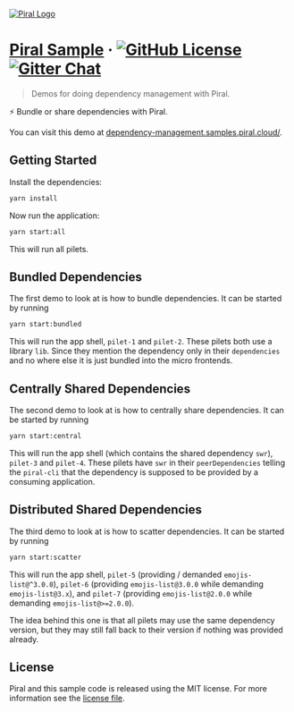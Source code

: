 [![Piral Logo](https://github.com/smapiot/piral/raw/develop/docs/assets/logo.png)](https://piral.io)

# [Piral Sample](https://piral.io) &middot; [![GitHub License](https://img.shields.io/badge/license-MIT-blue.svg)](https://github.com/smapiot/piral/blob/main/LICENSE) [![Gitter Chat](https://badges.gitter.im/gitterHQ/gitter.png)](https://gitter.im/piral-io/community)

> Demos for doing dependency management with Piral.

:zap: Bundle or share dependencies with Piral.

You can visit this demo at [dependency-management.samples.piral.cloud/](https://dependency-management.samples.piral.cloud/).

## Getting Started

Install the dependencies:

```sh
yarn install
```

Now run the application:

```sh
yarn start:all
```

This will run all pilets.

## Bundled Dependencies

The first demo to look at is how to bundle dependencies. It can be started by running

```sh
yarn start:bundled
```

This will run the app shell, `pilet-1` and `pilet-2`. These pilets both use a library `lib`. Since they mention the dependency only in their `dependencies` and no where else it is just bundled into the micro frontends.

## Centrally Shared Dependencies

The second demo to look at is how to centrally share dependencies. It can be started by running

```sh
yarn start:central
```

This will run the app shell (which contains the shared dependency `swr`), `pilet-3` and `pilet-4`. These pilets have `swr` in their `peerDependencies` telling the `piral-cli` that the dependency is supposed to be provided by a consuming application.

## Distributed Shared Dependencies

The third demo to look at is how to scatter dependencies. It can be started by running

```sh
yarn start:scatter
```

This will run the app shell, `pilet-5` (providing / demanded `emojis-list@^3.0.0`), `pilet-6` (providing `emojis-list@3.0.0` while demanding `emojis-list@3.x`), and `pilet-7` (providing `emojis-list@2.0.0` while demanding `emojis-list@>=2.0.0`).

The idea behind this one is that all pilets may use the same dependency version, but they may still fall back to their version if nothing was provided already.

## License

Piral and this sample code is released using the MIT license. For more information see the [license file](./LICENSE).
